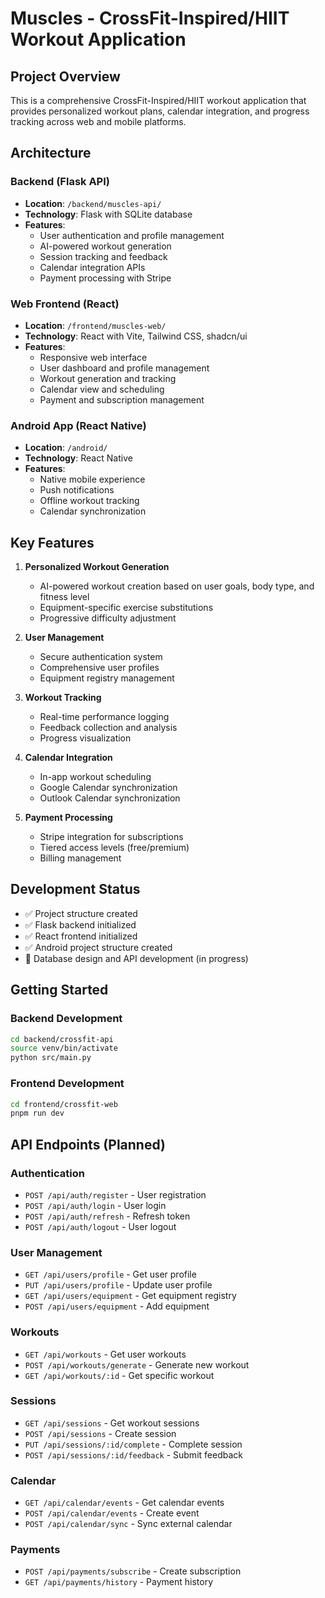 # Muscles - CrossFit-Inspired/HIIT Workout Application

## Project Overview

This is a comprehensive CrossFit-Inspired/HIIT workout application that provides personalized workout plans, calendar integration, and progress tracking across web and mobile platforms.

## Architecture

### Backend (Flask API)
- **Location**: `/backend/muscles-api/`
- **Technology**: Flask with SQLite database
- **Features**: 
  - User authentication and profile management
  - AI-powered workout generation
  - Session tracking and feedback
  - Calendar integration APIs
  - Payment processing with Stripe

### Web Frontend (React)
- **Location**: `/frontend/muscles-web/`
- **Technology**: React with Vite, Tailwind CSS, shadcn/ui
- **Features**:
  - Responsive web interface
  - User dashboard and profile management
  - Workout generation and tracking
  - Calendar view and scheduling
  - Payment and subscription management

### Android App (React Native)
- **Location**: `/android/`
- **Technology**: React Native
- **Features**:
  - Native mobile experience
  - Push notifications
  - Offline workout tracking
  - Calendar synchronization

## Key Features

1. **Personalized Workout Generation**
   - AI-powered workout creation based on user goals, body type, and fitness level
   - Equipment-specific exercise substitutions
   - Progressive difficulty adjustment

2. **User Management**
   - Secure authentication system
   - Comprehensive user profiles
   - Equipment registry management

3. **Workout Tracking**
   - Real-time performance logging
   - Feedback collection and analysis
   - Progress visualization

4. **Calendar Integration**
   - In-app workout scheduling
   - Google Calendar synchronization
   - Outlook Calendar synchronization

5. **Payment Processing**
   - Stripe integration for subscriptions
   - Tiered access levels (free/premium)
   - Billing management

## Development Status

- ✅ Project structure created
- ✅ Flask backend initialized
- ✅ React frontend initialized
- ✅ Android project structure created
- 🔄 Database design and API development (in progress)

## Getting Started

### Backend Development
```bash
cd backend/crossfit-api
source venv/bin/activate
python src/main.py
```

### Frontend Development
```bash
cd frontend/crossfit-web
pnpm run dev
```

## API Endpoints (Planned)

### Authentication
- `POST /api/auth/register` - User registration
- `POST /api/auth/login` - User login
- `POST /api/auth/refresh` - Refresh token
- `POST /api/auth/logout` - User logout

### User Management
- `GET /api/users/profile` - Get user profile
- `PUT /api/users/profile` - Update user profile
- `GET /api/users/equipment` - Get equipment registry
- `POST /api/users/equipment` - Add equipment

### Workouts
- `GET /api/workouts` - Get user workouts
- `POST /api/workouts/generate` - Generate new workout
- `GET /api/workouts/:id` - Get specific workout

### Sessions
- `GET /api/sessions` - Get workout sessions
- `POST /api/sessions` - Create session
- `PUT /api/sessions/:id/complete` - Complete session
- `POST /api/sessions/:id/feedback` - Submit feedback

### Calendar
- `GET /api/calendar/events` - Get calendar events
- `POST /api/calendar/events` - Create event
- `POST /api/calendar/sync` - Sync external calendar

### Payments
- `POST /api/payments/subscribe` - Create subscription
- `GET /api/payments/history` - Payment history

